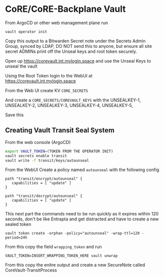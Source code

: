 # CoRE/CoRE-Backplane Vault

From ArgoCD or other web management plane run

```
vault operator init
```

Copy this output to a Bitwarden Secret note under the Secrets Admin Group, synced by LDAP, DO NOT send this to anyone, but ensure all site secret ADMINs print off the Unseal keys and root token securely.

Open up https://corevault.int.mylogin.space and use the Unseal Keys to unseal the vault



Using the Root Token login to the WebUI at https://corevault.int.mylogin.space




From the Web UI create KV `CORE_SECRETS`

And create a `CORE_SECRETS/COREVAULT_KEYS` with the UNSEALKEY-1, UNSEALKEY-2, UNSEALKEY-3, UNSEALKEY-4, UNSEALKEY-5,


Save this

## Creating Vault Transit Seal System

From the web console (ArgoCD) 

```sh
export VAULT_TOKEN=(TOKEN FROM THE OPERATOR INIT)
vault secrets enable transit
vault write -f transit/keys/autounseal
```

From the WebUI Create a policy named `autounseal` with the following config

```hcl
path "transit/encrypt/autounseal" {
   capabilities = [ "update" ]
}

path "transit/decrypt/autounseal" {
   capabilities = [ "update" ]
}
```

This next part the commands need to be run quickly as it expires within 120 seconds, don't be like Entrapta and get distracted and have to create a new sealed token

```
vault token create -orphan -policy="autounseal" -wrap-ttl=120 -period=24h
```

From this copy the field `wrapping_token` and run

```
VAULT_TOKEN=INSERT_WRAPPING_TOKEN_HERE vault unwrap
```


From this copy the enitre output and create a new SecureNote called CoreVault-TransitProcess
